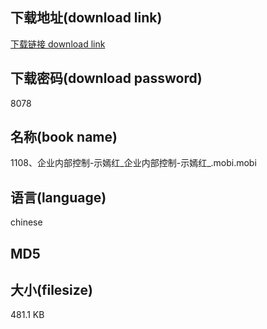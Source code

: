 ## 下载地址(download link)
[下载链接 download link](https://tutu365.netlify.app/?s=1108%E3%80%81%E4%BC%81%E4%B8%9A%E5%86%85%E9%83%A8%E6%8E%A7%E5%88%B6-%E7%A4%BA%E5%AB%A3%E7%BA%A2_%E4%BC%81%E4%B8%9A%E5%86%85%E9%83%A8%E6%8E%A7%E5%88%B6-%E7%A4%BA%E5%AB%A3%E7%BA%A2_.mobi)

## 下载密码(download password)
8078

## 名称(book name)
1108、企业内部控制-示嫣红_企业内部控制-示嫣红_.mobi.mobi

## 语言(language)
chinese

## MD5


## 大小(filesize)
481.1 KB
